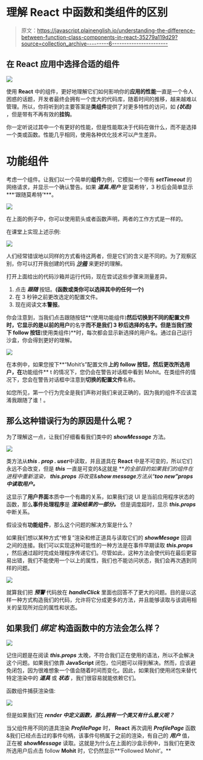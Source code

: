 # 理解 React 中函数和类组件的区别

> 原文：<https://javascript.plainenglish.io/understanding-the-difference-between-function-class-components-in-react-35279a119d29?source=collection_archive---------6----------------------->

## 在 React 应用中选择合适的组件

![](img/dced10c92e8830d8df94d8e943f389bd.png)

使用 **React** 中的组件，更好地理解它们如何影响你的**应用的性能**一直是一个令人困惑的话题，开发者最终会拥有一个庞大的代码库，随着时间的推移，越来越难以管理。所以，你将听到的主要答案是**类组件**提供了对更多特性的访问，如 ***(状态)*** ，但是带有不再有效的**挂钩**。

你一定听说过其中一个有更好的性能，但是性能取决于代码在做什么，而不是选择一个类或函数。性能几乎相同，使用各种优化技术可以产生差异。

# 功能组件

考虑一个组件。让我们以一个简单的**组件**为例，它模拟一个带有 ***setTimeout*** 的网络请求，并显示一个确认警告。如果 ***道具.用户*** 是‘莫希特’，3 秒后会简单显示***‘跟随莫希特’***。

![](img/df9431c0f407f97b79652eb5d2dff0dd.png)

在上面的例子中，你可以使用箭头或者函数声明，两者的工作方式是一样的。

在课堂上实现上述示例:

![](img/8c69e2e2cbbd3db0824d6315a93d974f.png)

人们经常错误地以同样的方式看待这两者，但是它们的含义是不同的。为了观察区别，你可以打开我创建的代码 [***沙箱***](https://codesandbox.io/s/serene-bhabha-rig6d?file=/src/ProfilePageFunction.js) 来更好的理解。

打开上面给出的代码沙箱并运行代码，现在尝试这些步骤来测量差异。

1.  点击 ***跟随*** 按钮。**(函数或类你可以选择其中的任何一个)**
2.  在 3 秒钟之前更改选定的配置文件。
3.  现在阅读文本**警报**。

你会注意到，当我们点击跟随按钮**(使用功能组件)**然后切换到不同的配置文件时，它显示的是以前的用户**的名字**而不是我们 3 秒后选择的名字。但是当我们按下 follow 按钮**(使用类组件)**时，每次都会显示新选择的用户名。通过自己运行沙盒，你会得到更好的理解。

![](img/12b8ad4db51bb14aef1d0b6f7e60b00a.png)

在本例中，如果您按下**“Mohit’s”配置文件**上的 follow 按钮，然后更改所选用户，在**功能组件** t 的情况下，您仍会在警告对话框中看到 Mohit。在类组件的情况下，您会在警告对话框中注意到**切换的配置文件**名称。

如您所见，第一个行为完全是我们声称对我们来说正确的，因为我的组件不应该混淆我跟随了谁！。

## 那么这种错误行为的原因是什么呢？

为了理解这一点，让我们仔细看看我们类中的 ***showMessage*** 方法。

![](img/1e33c2c131064a45bde278dfdf3ae768.png)

类方法从***this . prop . user***中读取，并且道具在 **React** 中是不可变的，所以它们永远不会改变，但是 ***this*** 一直是可变的&这就是 ***的全部目的如果我们的组件在进程中重新渲染， ***this.props*** 将改变&**show message**方法从“***too new”***props**中读取用户。*****

这显示了**用户界面**本质中一个有趣的关系，如果我们说 UI 是当前应用程序状态的函数，那么**事件处理程序**是 ***渲染结果的一部分。*** 但是调度超时，显示 ***this.props*** 中断关系。

假设没有**功能组件**，那么这个问题的解决方案是什么？

如果我们想以某种方式“修复”渲染和修正道具与读取它们的 ***showMesage*** 回调之间的连接。我们可以实现这种可能性的一种方法是在事件早期读取 ***this.props*** ，然后通过超时完成处理程序传递它们。尽管如此，这种方法会使代码在最后更容易出错，我们不能使用一个以上的属性，我们也不能访问状态，我们会再次遇到同样的问题。

![](img/620b4b3de2146082aec1d65afc08daec.png)

就算我们把 ***预警*** 代码放在 ***handleClick*** 里面也回答不了更大的问题。目的是以这样一种方式构造我们的代码，允许将它分成更多的方法，并且能够读取与该调用相关的呈现所对应的属性和状态。

## 如果我们 ***绑定*** 构造函数中的方法会怎么样？

![](img/d6cb65cf34ffa2a5399615cd180b9e5e.png)

记住问题是在阅读 ***this.props*** 太晚，不符合我们正在使用的语法，所以不会解决这个问题。如果我们依靠 **JavaScript** 闭包，位问题可以得到解决。然而，应该避免闭包，因为很难想象一个值会随着时间而变化。因此，如果我们使用闭包来替代特定渲染中的 ***道具*** 或 ***状态*** ，我们很容易就能依赖它们。

函数组件捕获渲染值:

![](img/bd732eacc06c63ec7aaee4fad47e2eab.png)

但是如果我们在 ***render 中定义函数，那么拥有一个类又有什么意义呢？***

当父组件用不同的道具渲染 ***ProfilePage*** 时， **React** 再次调用 ***ProfilePage*** 函数&我们已经点击过的事件句柄，该事件句柄属于之前的渲染，有自己的 ***用户*** 值，正在被 ***showMessage*** 读取。这就是为什么在上面的沙盒示例中，当我们在更改所选用户后点击 follow **Mohit** 时，它仍然显示**‘Followed Mohit’。**